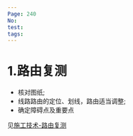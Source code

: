 ```yaml
---
Page: 240
No: 
test: 
tags: 
---
```

# 1.路由复测
- 核对图纸;
- 线路路由的定位、划线，路由适当调整;
- 确定障碍点及重要点

见[施工技术-路由复测](../../../../2.施工技术/5.线路工程/1.通用技术/1.路由复测#工作内容)